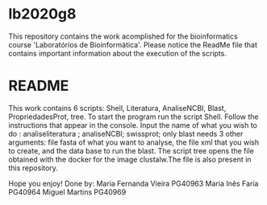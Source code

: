 # lb2020g8
This repository contains the work acomplished for the bioinformatics course 'Laboratórios de Bioinformática'. Please notice the ReadMe file that contains important information about the execution of the scripts.

# README
This work contains 6 scripts: Shell, Literatura, AnaliseNCBI, Blast, PropriedadesProt, tree.
To start the program run the script Shell. 
Follow the instructions that appear in the console. 
Input the name of what you wish to do : analiseliteratura ; analiseNCBI; swissprot; only blast needs 3 other arguments: file fasta of what you want to analyse, the file xml that you wish to create, and the data base to run the blast. 
The script tree opens the file obtained with the docker for the image clustalw.The file is also present in this repository.

Hope you enjoy!
Done by:
Maria Fernanda Vieira PG40963
Maria Inês Faria PG40964
Miguel Martins PG40969

